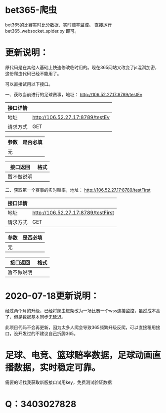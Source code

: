 

# bet365-爬虫
bet365的比赛实时比分数据、实时赔率监控。
直接运行bet365_websocket_spider.py 即可。








# 更新说明：

原代码是在其他人基础上快速修改临时用的。现在365网站又改变了js混淆加密，这份爬虫代码已经不能用了。


可以直接试用以下接口。


一、获取当前进行的足球赛事，地址： http://106.52.27.17:8789/testEv

| 接口详情 |  |
| ------ | ------ |
| 地址 | http://106.52.27.17:8789/testEv |
| 请求方式 | GET |


| 参数 | 是否必填 |
| ------ | ------ |
| 无 |  |


| 接口返回 | 格式 |
| ------ | ------ |
| 暂不做说明|  |



二、获取第一个赛事的实时赔率，地址： http://106.52.27.17:8789/testFirst

| 接口详情 |  |
| ------ | ------ |
| 地址 | http://106.52.27.17:8789/testFirst |
| 请求方式 | GET |


| 参数 | 是否必填 |
| ------ | ------ |
| 无 |  |


| 接口返回 | 格式 |
| ------ | ------ |
| 暂不做说明|  |



# 2020-07-18更新说明：

经过两个月的升级，已经将爬虫框架改为一场比赛一个wss连接监控，虽然成本高了，但是数据基本同步无延迟。

此项目代码不会再更新，因为太多人爬会导致365频繁升级反爬，可以直接租用接口，没开发过的不建议自己折腾365。

# 足球、电竞、篮球赔率数据，足球动画直播数据，实时稳定可靠。

需要的话找我获取新版接口试用key，免费测试验证数据


# Q：3403027828
